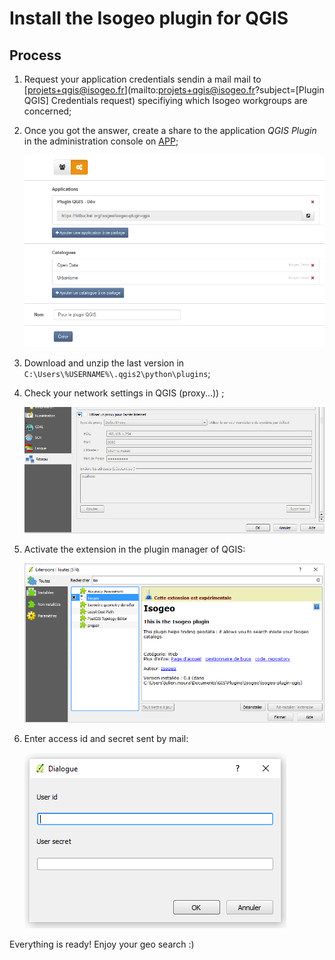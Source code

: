 # Install the Isogeo plugin for QGIS

## Process ###

1. Request your application credentials sendin a mail mail to [projets+qgis@isogeo.fr](mailto:projets+qgis@isogeo.fr?subject=[Plugin QGIS] Credentials request) specifiying which Isogeo workgroups are concerned;
2. Once you got the answer, create a share to the application *QGIS Plugin* in the administration console on [APP](https://app.isogeo.com);

    ![Create and configure a share](img/app_share_toPlugin.png)

3. Download and unzip the last version in `C:\Users\%USERNAME%\.qgis2\python\plugins`;
4. Check your network settings in QGIS (proxy...)) ;

    ![Set network preferences](img/qgis_install_network.png)

5. Activate the extension in the plugin manager of QGIS:

    ![Set network preferences](img/qgis_install_extension.png)

6. Enter access id and secret sent by mail:

    ![Prompt dialog to enter your application](img/ui_auth_prompt.png)

Everything is ready!
Enjoy your geo search :)
